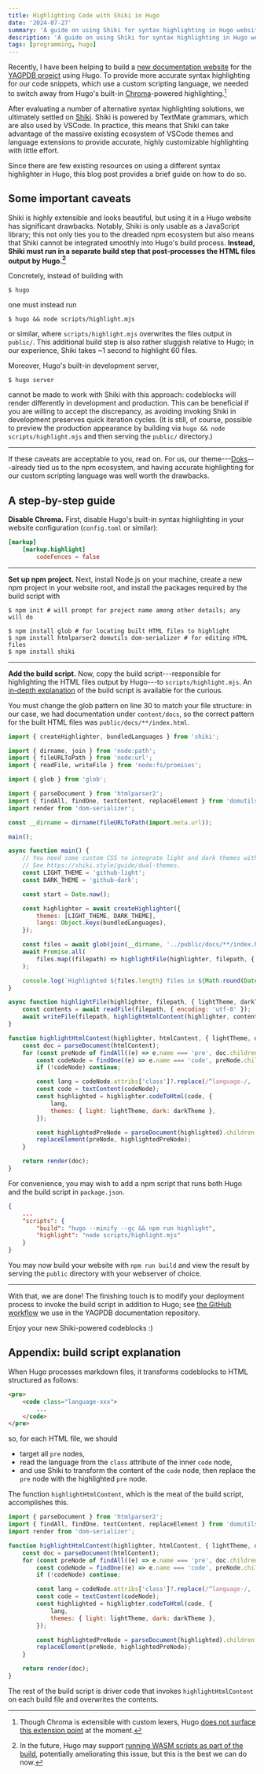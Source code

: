 ```yaml
---
title: Highlighting Code with Shiki in Hugo
date: '2024-07-27'
summary: 'A guide on using Shiki for syntax highlighting in Hugo websites.'
description: 'A guide on using Shiki for syntax highlighting in Hugo websites.'
tags: [programming, hugo]
---
```


Recently, I have been helping to build a [new documentation website](https://docs-beta.yagpdb.xyz/)
for the [YAGPDB proejct](https://yagpdb.xyz) using Hugo. To provide more accurate syntax
highlighting for our code snippets, which use a custom scripting language, we needed to switch away
from Hugo's built-in [Chroma](https://github.com/alecthomas/chroma)-powered highlighting.[^1]

After evaluating a number of alternative syntax highlighting solutions, we ultimately settled on
[Shiki](https://shiki.style/). Shiki is powered by TextMate grammars, which are also used by VSCode.
In practice, this means that Shiki can take advantage of the massive existing ecosystem of VSCode
themes and language extensions to provide accurate, highly customizable highlighting with little
effort.

Since there are few existing resources on using a different syntax highlighter in Hugo, this blog
post provides a brief guide on how to do so.

## Some important caveats

Shiki is highly extensible and looks beautiful, but using it in a Hugo website has significant
drawbacks. Notably, Shiki is only usable as a JavaScript library; this not only ties you to the
dreaded npm ecosystem but also means that Shiki cannot be integrated smoothly into Hugo's build
process. **Instead, Shiki must run in a separate build step that post-processes the HTML files
output by Hugo.[^2]**

Concretely, instead of building with

```shell
$ hugo
```

one must instead run

```shell
$ hugo && node scripts/highlight.mjs
```

or similar, where `scripts/highlight.mjs` overwrites the files output in `public/`. This additional
build step is also rather sluggish relative to Hugo; in our experience, Shiki takes ~1 second to
highlight 60 files.

Moreover, Hugo's built-in development server,

```shell
$ hugo server
```

cannot be made to work with Shiki with this approach: codeblocks will render differently in
development and production. This can be beneficial if you are willing to accept the discrepancy, as
avoiding invoking Shiki in development preserves quick iteration cycles. (It is still, of course,
possible to preview the production appearance by building via `hugo && node scripts/highlight.mjs`
and then serving the `public/` directory.)

---

If these caveats are acceptable to you, read on. For us, our
theme---[Doks](https://getdoks.org/)---already tied us to the npm ecosystem, and having accurate
highlighting for our custom scripting language was well worth the drawbacks.

## A step-by-step guide

**Disable Chroma.** First, disable Hugo's built-in syntax highlighting in your website configuration
(`config.toml` or similar):

```toml {hl_lines=3}
[markup]
    [markup.highlight]
        codeFences = false
```

---

**Set up npm project.** Next, install Node.js on your machine, create a new npm project in your
website root, and install the packages required by the build script with

```shell
$ npm init # will prompt for project name among other details; any will do

$ npm install glob # for locating built HTML files to highlight
$ npm install htmlparser2 domutils dom-serializer # for editing HTML files
$ npm install shiki
```

---

**Add the build script.** Now, copy the build script---responsible for highlighting the HTML files
output by Hugo---to `scripts/highlight.mjs`. An [in-depth explanation](#appendix-build-script-explanation) of
the build script is available for the curious.

You must change the glob pattern on line 30 to match your file structure:
in our case, we had documentation under `content/docs`, so the correct pattern for the built HTML
files was `public/docs/**/index.html`.

```js {linenos=true, hl_lines=30}
import { createHighlighter, bundledLanguages } from 'shiki';

import { dirname, join } from 'node:path';
import { fileURLToPath } from 'node:url';
import { readFile, writeFile } from 'node:fs/promises';

import { glob } from 'glob';

import { parseDocument } from 'htmlparser2';
import { findAll, findOne, textContent, replaceElement } from 'domutils';
import render from 'dom-serializer';

const __dirname = dirname(fileURLToPath(import.meta.url));

main();

async function main() {
	// You need some custom CSS to integrate light and dark themes with your website.
	// See https://shiki.style/guide/dual-themes.
	const LIGHT_THEME = 'github-light';
	const DARK_THEME = 'github-dark';

	const start = Date.now();

	const highlighter = await createHighlighter({
		themes: [LIGHT_THEME, DARK_THEME],
		langs: Object.keys(bundledLanguages),
	});

	const files = await glob(join(__dirname, '../public/docs/**/index.html'));
	await Promise.all(
		files.map((filepath) => highlightFile(highlighter, filepath, { lightTheme: LIGHT_THEME, darkTheme: DARK_THEME }))
	);

	console.log(`Highlighted ${files.length} files in ${Math.round(Date.now() - start)} ms`);
}

async function highlightFile(highlighter, filepath, { lightTheme, darkTheme }) {
	const contents = await readFile(filepath, { encoding: 'utf-8' });
	await writeFile(filepath, highlightHtmlContent(highlighter, contents, { lightTheme, darkTheme }));
}

function highlightHtmlContent(highlighter, htmlContent, { lightTheme, darkTheme }) {
	const doc = parseDocument(htmlContent);
	for (const preNode of findAll((e) => e.name === 'pre', doc.children)) {
		const codeNode = findOne((e) => e.name === 'code', preNode.children);
		if (!codeNode) continue;

		const lang = codeNode.attribs['class']?.replace(/^language-/, '') ?? 'text';
		const code = textContent(codeNode);
		const highlighted = highlighter.codeToHtml(code, {
			lang,
			themes: { light: lightTheme, dark: darkTheme },
		});

		const highlightedPreNode = parseDocument(highlighted).children[0];
		replaceElement(preNode, highlightedPreNode);
	}

	return render(doc);
}
```

For convenience, you may wish to add a npm script that runs both Hugo and the build script in
`package.json`.

```json {hl_lines=[4,5]}
{
    ...
    "scripts": {
		"build": "hugo --minify --gc && npm run highlight",
		"highlight": "node scripts/highlight.mjs"
    }
}
```

You may now build your website with `npm run build` and view the result by serving the `public`
directory with your webserver of choice.

---

With that, we are done! The finishing touch is to modify your deployment process to invoke
the build script in addition to Hugo; see
[the GitHub workflow](https://github.com/botlabs-gg/yagpdb-docs-v2/blob/master/.github/workflows/hugo.yml)
we use in the YAGPDB documentation repository.

Enjoy your new Shiki-powered codeblocks :)

## Appendix: build script explanation

When Hugo processes markdown files, it transforms codeblocks to HTML structured as follows:

```html
<pre>
    <code class="language-xxx">
        ...
    </code>
</pre>
```

so, for each HTML file, we should

- target all `pre` nodes,
- read the language from the `class` attribute of the inner `code` node,
- and use Shiki to transform the content of the `code` node, then replace the `pre` node with the
  highlighted `pre` node.

The function `highlightHtmlContent`, which is the meat of the build script, accomplishes this.

```js
import { parseDocument } from 'htmlparser2';
import { findAll, findOne, textContent, replaceElement } from 'domutils';
import render from 'dom-serializer';

function highlightHtmlContent(highlighter, htmlContent, { lightTheme, darkTheme }) {
	const doc = parseDocument(htmlContent);
	for (const preNode of findAll((e) => e.name === 'pre', doc.children)) {
		const codeNode = findOne((e) => e.name === 'code', preNode.children);
		if (!codeNode) continue;

		const lang = codeNode.attribs['class']?.replace(/^language-/, '') ?? 'text';
		const code = textContent(codeNode);
		const highlighted = highlighter.codeToHtml(code, {
			lang,
			themes: { light: lightTheme, dark: darkTheme },
		});

		const highlightedPreNode = parseDocument(highlighted).children[0];
		replaceElement(preNode, highlightedPreNode);
	}

	return render(doc);
}
```

The rest of the build script is driver code that invokes `highlightHtmlContent` on each build file
and overwrites the contents.

[^1]:
    Though Chroma is extensible with custom lexers, Hugo [does not surface this extension
    point](https://github.com/gohugoio/hugo/issues/11496) at the moment.

[^2]:
    In the future, Hugo may support [running WASM scripts as part of the
    build](https://github.com/gohugoio/hugo/pull/12679), potentially ameliorating this issue, but
    this is the best we can do now.
